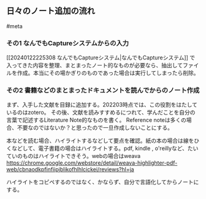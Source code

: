 ## 日々のノート追加の流れ
#meta


### その1 なんでもCaptureシステムからの入力

[[20240122225308 なんでもCaptureシステム|なんでもCaptureシステム]] で入ってきた内容を整理、まとまったノート的なものが必要なら、抽出してファイルを作成。本当にその場かぎりのものであった場合は実行してしまったら削除。

### その2 書籍などのまとまったドキュメントを読んでからのノート作成

まず、入手した文献を目録に追加する。202203時点では、この役割をはたしているのはzotero。
その後、文献を読みすすめるにつれて、学んだことを自分の言葉で記述するLiterature Note的なものを書く。
Reference noteは多くの場合、不要なのではないか？と思ったので一旦作成しないことにする。

本などを読む場合、ハイライトするなどして要点を確認。紙の本の場合は線をひくなどして、電子書籍の場合はハイライトする。pdf, kindle , o'reillyなど、たいていのものはハイライトできそう。webの場合はweava <https://chrome.google.com/webstore/detail/weava-highlighter-pdf-web/cbnaodkpfinfiipjblikofhlhlcickei/reviews?hl=ja>

ハイライトをコピペするのではなく、かならず、自分で言語化してからノートにする。


